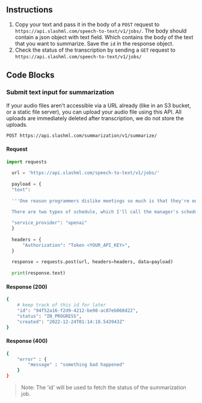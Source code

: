 ## Instructions

1. Copy your text and pass it in the body of a `POST` request to `https://api.slashml.com/speech-to-text/v1/jobs/`. The body should contain a json object with text field. Which contains the body of the text that you want to summarize. Save the `id` in the response object.
2. Check the status of the transcription by sending a `GET` request to `https://api.slashml.com/speech-to-text/v1/jobs/`

## Code Blocks

### Submit text input for summarization

If your audio files aren't accessible via a URL already (like in an S3 bucket, or a static file server), you can upload your audio file using this API. All uploads are immediately deleted after transcription, we do not store the uploads.

```bash
POST https://api.slashml.com/summarization/v1/summarize/
```

#### Request

```python
import requests
  
  url = 'https://api.slashml.com/speech-to-text/v1/jobs/'
  
  payload = {
  "text": 
  
  '''One reason programmers dislike meetings so much is that they're on a different type of schedule from other people. Meetings cost them more.
  
  There are two types of schedule, which I'll call the manager's schedule and the maker's schedule. The manager's schedule is for bosses. It's embodied in the traditional appointment book, with each day cut into one hour intervals. You can block off several hours for a single task if you need to, but by default you change what you're doing every hour.''',

  "service_provider": "openai"
  }
  
  headers = {
      "Authorization": "Token <YOUR_API_KEY>",
  }
  
  response = requests.post(url, headers=headers, data=payload)
  
  print(response.text)
```

#### Response (200)

```bash
{
    # keep track of this id for later
    "id": "94f52a16-f2d9-4212-be98-ac87eb068d22",
    "status": "IN_PROGRESS",
    "created": "2022-12-24T01:14:18.543943Z"
}
```

#### Response (400)

```bash
{
    "error" : {
        "message" : "something bad happened"
    }
}
```

> Note: 
> The 'id' will be used to fetch the status of the summarization job.
